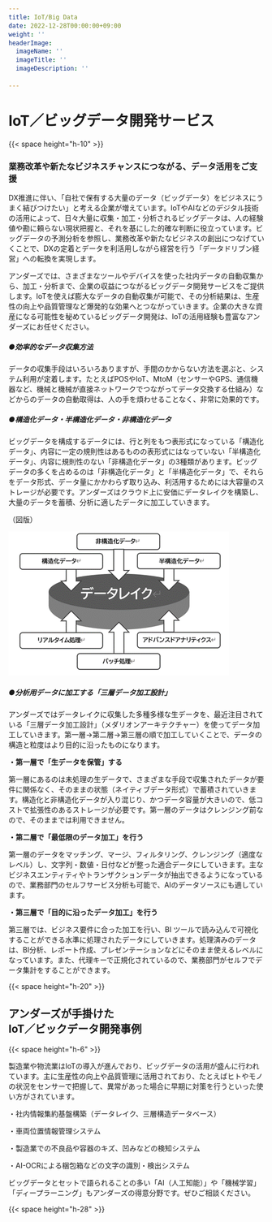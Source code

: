 ```yaml
---
title: IoT/Big Data
date: 2022-12-28T00:00:00+09:00
weight: ''
headerImage:
  imageName: ''
  imageTitle: ''
  imageDescription: ''

---
```

# **IoT／ビッグデータ開発サービス**

{{< space height="h-10" >}}

### 業務改革や新たなビジネスチャンスにつながる、データ活用をご支援

DX推進に伴い、「自社で保有する大量のデータ（ビッグデータ）をビジネスにうまく結びつけたい」と考える企業が増えています。IoTやAIなどのデジタル技術の活用によって、日々大量に収集・加工・分析されるビッグデータは、人の経験値や勘に頼らない現状把握と、それを基にした的確な判断に役立っています。ビッグデータの予測分析を参照し、業務改革や新たなビジネスの創出につなげていくことで、DXの定着とデータを利活用しながら経営を行う「データドリブン経営」への転換を実現します。

アンダーズでは、さまざまなツールやデバイスを使った社内データの自動収集から、加工・分析まで、企業の収益につながるビッグデータ開発サービスをご提供します。IoTを使えば膨大なデータの自動収集が可能で、その分析結果は、生産性の向上や品質管理など爆発的な効果へとつながっていきます。企業の大きな資産になる可能性を秘めているビッグデータ開発は、IoTの活用経験も豊富なアンダーズにお任せください。

##### ●効率的なデータ収集方法

データの収集手段はいろいろありますが、手間のかからない方法を選ぶと、システム利用が定着します。たとえばPOSやIoT、MtoM（センサーやGPS、通信機器など、機械と機械が直接ネットワークでつながってデータ交換する仕組み）などからのデータの自動取得は、人の手を煩わせることなく、非常に効果的です。

##### ●構造化データ・半構造化データ・非構造化データ

ビッグデータを構成するデータには、行と列をもつ表形式になっている「構造化データ」、内容に一定の規則性はあるものの表形式にはなっていない「半構造化データ」、内容に規則性のない「非構造化データ」の3種類があります。ビッグデータの多くを占めるのは「非構造化データ」と「半構造化データ」で、それらをデータ形式、データ量にかかわらず取り込み、利活用するためには大容量のストレージが必要です。アンダーズはクラウド上に安価にデータレイクを構築し、大量のデータを蓄積、分析に適したデータに加工していきます。

（図版）

![](/uploads/2.png)

##### ●分析用データに加工する「三層データ加工設計」

アンダーズではデータレイクに収集した多種多様な生データを、最近注目されている「三層データ加工設計」（メダリオンアーキテクチャー）を使ってデータ加工していきます。第一層→第二層→第三層の順で加工していくことで、データの構造と粒度はより目的に沿ったものになります。

**・第一層で「生データを保管」する**

第一層にあるのは未処理の生データで、さまざまな手段で収集されたデータが要件に関係なく、そのままの状態（ネイティブデータ形式）で蓄積されていきます。構造化と非構造化データが入り混じり、かつデータ容量が大きいので、低コストで拡張性のあるストレージが必要です。第一層のデータはクレンジング前なので、そのままでは利用できません。

**・第二層で「最低限のデータ加工」を行う**

第一層のデータをマッチング、マージ、フィルタリング、クレンジング（適度なレベル）し、文字列・数値・日付などが整った適合データにしていきます。主なビジネスエンティティやトランザクションデータが抽出できるようになっているので、業務部門のセルフサービス分析も可能で、AIのデータソースにも適しています。

**・第三層で「目的に沿ったデータ加工」を行う**

第三層では、ビジネス要件に合った加工を行い、BI ツールで読み込んで可視化することができる水準に処理されたデータにしていきます。処理済みのデータは、BI分析、レポート作成、プレゼンテーションなどにそのまま使えるレベルになっています。また、代理キーで正規化されているので、業務部門がセルフでデータ集計をすることができます。

{{< space height="h-20" >}}

## アンダーズが手掛けた<br>IoT／ビックデータ開発事例

{{< space height="h-6" >}}

製造業や物流業はIoTの導入が進んでおり、ビッグデータの活用が盛んに行われています。主に生産性の向上や品質管理に活用されており、たとえばヒトやモノの状況をセンサーで把握して、異常があった場合に早期に対策を行うといった使い方がされています。

・社内情報集約基盤構築（データレイク、三層構造データベース）

・車両位置情報管理システム

・製造業での不良品や容器のキズ、凹みなどの検知システム

・AI-OCRによる梱包箱などの文字の識別・検出システム

ビッグデータとセットで語られることの多い「AI（人工知能）」や「機械学習」「ディープラーニング」もアンダーズの得意分野です。ぜひご相談ください。

{{< space height="h-28" >}}